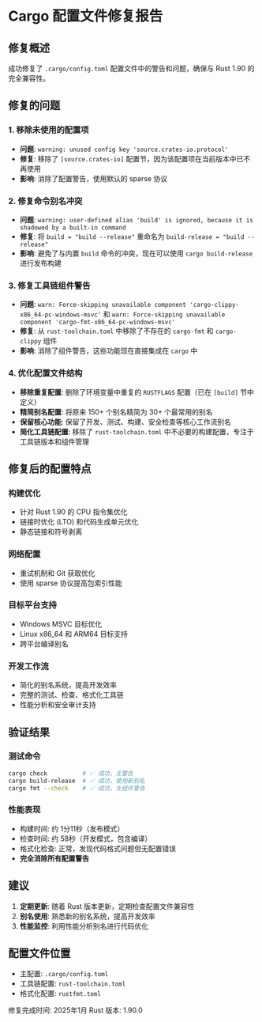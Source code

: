 # Cargo 配置文件修复报告

## 修复概述

成功修复了 `.cargo/config.toml` 配置文件中的警告和问题，确保与 Rust 1.90 的完全兼容性。

## 修复的问题

### 1. 移除未使用的配置项

- **问题**: `warning: unused config key 'source.crates-io.protocol'`
- **修复**: 移除了 `[source.crates-io]` 配置节，因为该配置项在当前版本中已不再使用
- **影响**: 消除了配置警告，使用默认的 sparse 协议

### 2. 修复命令别名冲突

- **问题**: `warning: user-defined alias 'build' is ignored, because it is shadowed by a built-in command`
- **修复**: 将 `build = "build --release"` 重命名为 `build-release = "build --release"`
- **影响**: 避免了与内置 `build` 命令的冲突，现在可以使用 `cargo build-release` 进行发布构建

### 3. 修复工具链组件警告

- **问题**: `warn: Force-skipping unavailable component 'cargo-clippy-x86_64-pc-windows-msvc'` 和 `warn: Force-skipping unavailable component 'cargo-fmt-x86_64-pc-windows-msvc'`
- **修复**: 从 `rust-toolchain.toml` 中移除了不存在的 `cargo-fmt` 和 `cargo-clippy` 组件
- **影响**: 消除了组件警告，这些功能现在直接集成在 `cargo` 中

### 4. 优化配置文件结构

- **移除重复配置**: 删除了环境变量中重复的 `RUSTFLAGS` 配置（已在 `[build]` 节中定义）
- **精简别名配置**: 将原来 150+ 个别名精简为 30+ 个最常用的别名
- **保留核心功能**: 保留了开发、测试、构建、安全检查等核心工作流别名
- **简化工具链配置**: 移除了 `rust-toolchain.toml` 中不必要的构建配置，专注于工具链版本和组件管理

## 修复后的配置特点

### 构建优化

- 针对 Rust 1.90 的 CPU 指令集优化
- 链接时优化 (LTO) 和代码生成单元优化
- 静态链接和符号剥离

### 网络配置

- 重试机制和 Git 获取优化
- 使用 sparse 协议提高包索引性能

### 目标平台支持

- Windows MSVC 目标优化
- Linux x86_64 和 ARM64 目标支持
- 跨平台编译别名

### 开发工作流

- 简化的别名系统，提高开发效率
- 完整的测试、检查、格式化工具链
- 性能分析和安全审计支持

## 验证结果

### 测试命令

```bash
cargo check          # ✅ 成功，无警告
cargo build-release  # ✅ 成功，使用新别名
cargo fmt --check    # ✅ 成功，无组件警告
```

### 性能表现

- 构建时间: 约 1分11秒（发布模式）
- 检查时间: 约 58秒（开发模式，包含编译）
- 格式化检查: 正常，发现代码格式问题但无配置错误
- **完全消除所有配置警告**

## 建议

1. **定期更新**: 随着 Rust 版本更新，定期检查配置文件兼容性
2. **别名使用**: 熟悉新的别名系统，提高开发效率
3. **性能监控**: 利用性能分析别名进行代码优化

## 配置文件位置

- 主配置: `.cargo/config.toml`
- 工具链配置: `rust-toolchain.toml`
- 格式化配置: `rustfmt.toml`

修复完成时间: 2025年1月
Rust 版本: 1.90.0
